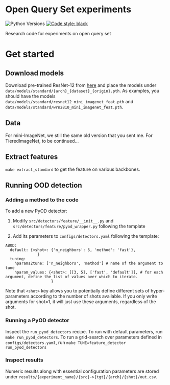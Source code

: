 # Open Query Set experiments
![Python Versions](https://img.shields.io/badge/python-3.8-%23EBBD68.svg)
[![Code style: black](https://img.shields.io/badge/code%20style-black-000000.svg)](https://github.com/python/black)

Research code for experiments on open query set

# Get started

## Download models

Download pre-trained ResNet-12 from [here](https://drive.google.com/drive/folders/14Jn1t9JxH-CxjfWy4JmVpCxkC9cDqqfE) and place the models under `data/models/standard/{arch}_{dataset}_{origin}.pth`. As examples,
 you should have the models `data/models/standard/resnet12_mini_imagenet_feat.pth` and `data/models/standard/wrn2810_mini_imagenet_feat.pth`.

## Data

For mini-ImageNet, we still the same old version that you sent me. For TieredImageNet, to be continued...

## Extract features

`make extract_standard` to get the feature on various backbones.


## Running OOD detection

### Adding a method to the code 

To add a new PyOD detector:

1. Modify `src/detectors/feature/__init__.py` and `src/detectors/feature/pyod_wrapper.py` following the template

2. Add its parameters to `configs/detectors.yaml` following the template:

```
ABOD:
  default: {<shot>: {'n_neighbors': 5, 'method': 'fast'},
              }
  tuning: 
    hparams2tune: ['n_neighbors', 'method'] # name of the argument to tune
    hparam_values: {<shot>: [[3, 5], ['fast', 'default']], # for each argument, define the list of values over which to iterate. 
                    }
```

Note that `<shot>` key allows you to potentially define different sets of hyper-parameters according to the number of shots available. If you only write arguments for shot=1, it will just use these arguments, regardless of the shot.

### Running a PyOD detector

Inspect the `run_pyod_detectors` recipe. To run with default parameters, run `make run_pyod_detectors`. To run a grid-search over parameters defined in `configs/detectors.yaml`, run `make TUNE=feature_detector run_pyod_detectors`

### Inspect results

Numeric results along with essential configuration parameters are stored under `results/{experiment_name}/{src}->{tgt}/{arch}/{shot}/out.csv`.



